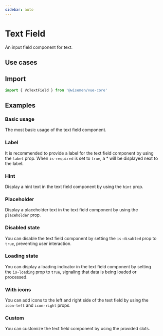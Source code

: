 ```yaml
---
sidebar: auto
---
```


# Text Field

An input field component for text.

## Use cases

<BulletList
  :items="[
    {
      description: 'When you want to allow users to input text.',
      variant: 'good',
    },
    {
      description: 'When you want to allow users to input a number.',
      variant: 'bad',
      link: {
        label: 'Number Field',
        href: '/vue-core/components/input-field/number-field',
      },
    },
    {
      description: 'When you want to allow users to input a phone number.',
      variant: 'bad',
      link: {
        label: 'Phone Number Field',
        href: '/vue-core/components/input-field/phone-number-field',
      },
    },
     {
      description: 'When you want to allow users to input a password.',
      variant: 'bad',
      link: {
        label: 'Password Field',
        href: '/vue-core/components/input-field/password-field',
      },
    },
    {
      description: 'When you want to allow users to input a large amount of text.',
      variant: 'bad',
      link: {
        label: 'Textarea',
        href: '/vue-core/components/input-field/textarea',
      },
    },
  ]"
/>

## Import

```ts
import { VcTextField } from '@wisemen/vue-core'
```

<!-- @include: ./text-field-meta.md -->

## Examples

### Basic usage
The most basic usage of the text field component.

<ComponentPreview name="text-field/basic" />

### Label
It is recommended to provide a label for the text field component by using the `label` prop. When `is-required` is set to `true`, a * will be displayed next to the label.

<ComponentPreview name="text-field/with-label" />

### Hint
Display a hint text in the text field component by using the `hint` prop.

<ComponentPreview name="text-field/with-hint" />

### Placeholder
Display a placeholder text in the text field component by using the `placeholder` prop.

<ComponentPreview name="text-field/with-placeholder" />

### Disabled state
You can disable the text field component by setting the `is-disabled` prop to `true`, preventing user interaction.

<ComponentPreview name="text-field/disabled" />

### Loading state
You can display a loading indicator in the text field component by setting the `is-loading` prop to `true`, signaling that data is being loaded or processed.

<ComponentPreview name="text-field/loading" />

### With icons
You can add icons to the left and right side of the text field by using the `icon-left` and `icon-right` props.

<ComponentPreview name="text-field/with-icons" />

### Custom
You can customize the text field component by using the provided slots.

<ComponentPreview name="text-field/custom" />